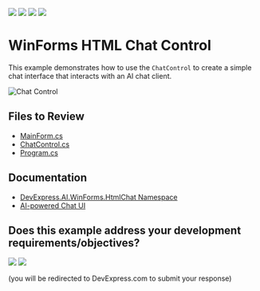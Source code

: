 <!-- default badges list -->
![](https://img.shields.io/endpoint?url=https://codecentral.devexpress.com/api/v1/VersionRange/394978269/24.2.1%2B)
[![](https://img.shields.io/badge/Open_in_DevExpress_Support_Center-FF7200?style=flat-square&logo=DevExpress&logoColor=white)](https://supportcenter.devexpress.com/ticket/details/T1301351)
[![](https://img.shields.io/badge/📖_How_to_use_DevExpress_Examples-e9f6fc?style=flat-square)](https://docs.devexpress.com/GeneralInformation/403183)
[![](https://img.shields.io/badge/💬_Leave_Feedback-feecdd?style=flat-square)](#does-this-example-address-your-development-requirementsobjectives)
<!-- default badges end -->

# WinForms HTML Chat Control

This example demonstrates how to use the `ChatControl` to create a simple chat interface that interacts with an AI chat client.

![Chat Control](DevExpress.AI.WinForms.HtmlChat.Demo/images/chat-control.png)

<!-- default file list -->
## Files to Review

* [MainForm.cs](DevExpress.AI.WinForms.HtmlChat.Demo/MainForm.cs)
* [ChatControl.cs](DevExpress.AI.WinForms.HtmlChat/ChatControl.cs)
* [Program.cs](DevExpress.AI.WinForms.HtmlChat.Demo/Program.cs)
<!-- default file list end -->

## Documentation

* [DevExpress.AI.WinForms.HtmlChat Namespace](https://docs.devexpress.com/WindowsForms/DevExpress.AI.WinForms.HtmlChat)
* [AI-powered Chat UI](https://docs.devexpress.com/WindowsForms/120633/controls-and-libraries/ai-integration/ai-powered-chat-ui)

<!-- feedback -->
## Does this example address your development requirements/objectives?

[<img src="https://www.devexpress.com/support/examples/i/yes-button.svg"/>](https://www.devexpress.com/support/examples/survey.xml?utm_source=github&utm_campaign=DevExpress.AI.WinForms.HtmlChat&~~~was_helpful=yes) [<img src="https://www.devexpress.com/support/examples/i/no-button.svg"/>](https://www.devexpress.com/support/examples/survey.xml?utm_source=github&utm_campaign=DevExpress.AI.WinForms.HtmlChat&~~~was_helpful=no)

(you will be redirected to DevExpress.com to submit your response)
<!-- feedback end -->
